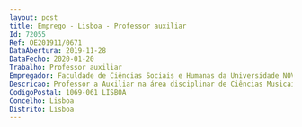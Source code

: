 ```yaml
--- 
layout: post
title: Emprego - Lisboa - Professor auxiliar
Id: 72055
Ref: OE201911/0671
DataAbertura: 2019-11-28
DataFecho: 2020-01-20
Trabalho: Professor auxiliar
Empregador: Faculdade de Ciências Sociais e Humanas da Universidade NOVA de Lisboa - NOVA School of Social Scien
Descricao: Professor a Auxiliar na área disciplinar de Ciências Musicais, subárea de Ciências Musicais Históricas.
CodigoPostal: 1069-061 LISBOA
Concelho: Lisboa
Distrito: Lisboa
--- 
```

